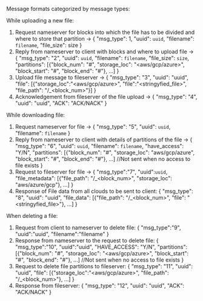 Message formats categorized by message types:

While uploading a new file:
1. Request nameserver for blocks into which the file has to be divided and where to store that partition -> 
{
    "msg_type": 1, 
    "uuid": `uuid`, 
    "filename": `filename`, 
    "file_size": size
}
2. Reply from nameserver to client with blocks and where to upload file -> 
{
    "msg_type": "2", 
    "uuid": `uuid`, 
    "filename": `filename`, 
    "file_size": `size`, 
    "partitions": [{"block_num": "#", "storage_loc": "<aws/gcp/azure>", "block_start": "#", "block_end": "#"}, ...]
}
3. Upload file message to fileserver -> 
{
    "msg_type": "3",
    "uuid": "uuid",
    "file": [{"storage_loc":"<aws/gcp/azure>", "file":"<stringyfied_file>", "file_path": "<uuid>/<filename>_<block_num>"}]
}
4. Acknowledgement from fileserver of the file upload -> 
{
    "msg_type": "4",
    "uuid": "uuid", 
    "ACK": "ACK/NACK"
}

While downloading file:
1. Request nameserver for file -> 
{
    "msg_type": "5", 
    "uuid": `uuid`, 
    "filename": `filename`
}
2. Reply from nameserver to client with details of partitions of the file -> 
{
    "msg_type": "6", 
    "uuid": `uuid`, 
    "filename": `filename`, 
    "have_access": "Y/N", 
    "partitions": [{"block_num": "#", "storage_loc": "aws/gcp/azure", "block_start": "#", "block_end": "#"}, ...] //Not sent when no access to file exists
}
3. Request to fileserver for file -> 
{
    "msg_type":"7", 
    "uuid":`uuid`, 
    "file_metadata": [{"file_path": "<uuid>/<filename>_<block_num>", "storage_loc": "aws/azure/gcp"}, ...]
}
4. Response of File data from all clouds to be sent to client:
{
    "msg_type": "8",
    "uuid": "uuid",
    "file_data": [{"file_path": "<uuid>/<filename>_<block_num>", "file": "<stringyfied_file>"}, ...]
}

When deleting a file:
1. Request from client to nameserver to delete file:
{
    "msg_type":"9",
    "uuid":"uuid",
    "filename":"filename"
}
2. Response from nameserver to the request to delete file:
{
    "msg_type":"10",
    "uuid":"uuid",
    "HAVE_ACCESS": "Y/N",
    "partitions": [{"block_num": "#", "storage_loc": "<aws/gcp/azure>", "block_start": "#", "block_end": "#"}, ...] //Not sent when no access to file exists
}
3. Request to delete file partitions to fileserver:
{
    "msg_type": "11",
    "uuid": "uuid",
    "file": [{"storage_loc":"<aws/gcp/azure>", "file_path": "<uuid>/<filename>_<block_num>"}, ...]
}
4. Response from fileserver:
{
    "msg_type": "12",
    "uuid": "uuid",
    "ACK": "ACK/NACK"
}